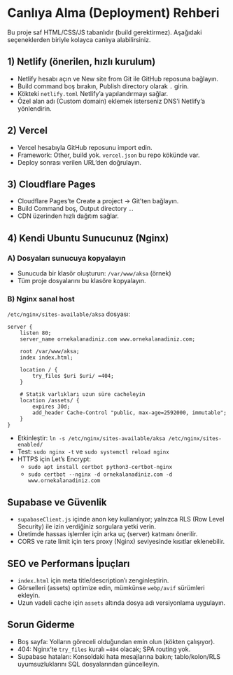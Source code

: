 # Canlıya Alma (Deployment) Rehberi

Bu proje saf HTML/CSS/JS tabanlıdır (build gerektirmez). Aşağıdaki seçeneklerden biriyle kolayca canlıya alabilirsiniz.

## 1) Netlify (önerilen, hızlı kurulum)
- Netlify hesabı açın ve New site from Git ile GitHub reposuna bağlayın.
- Build command boş bırakın, Publish directory olarak `.` girin.
- Kökteki `netlify.toml` Netlify’a yapılandırmayı sağlar.
- Özel alan adı (Custom domain) eklemek isterseniz DNS’i Netlify’a yönlendirin.

## 2) Vercel
- Vercel hesabıyla GitHub reposunu import edin.
- Framework: Other, build yok. `vercel.json` bu repo kökünde var.
- Deploy sonrası verilen URL’den doğrulayın.

## 3) Cloudflare Pages
- Cloudflare Pages’te Create a project → Git’ten bağlayın.
- Build Command boş, Output directory `.`.
- CDN üzerinden hızlı dağıtım sağlar.

## 4) Kendi Ubuntu Sunucunuz (Nginx)
### A) Dosyaları sunucuya kopyalayın
- Sunucuda bir klasör oluşturun: `/var/www/aksa` (örnek)
- Tüm proje dosyalarını bu klasöre kopyalayın.

### B) Nginx sanal host
`/etc/nginx/sites-available/aksa` dosyası:

```
server {
    listen 80;
    server_name ornekalanadiniz.com www.ornekalanadiniz.com;

    root /var/www/aksa;
    index index.html;

    location / {
        try_files $uri $uri/ =404;
    }

    # Statik varlıkları uzun süre cacheleyin
    location /assets/ {
        expires 30d;
        add_header Cache-Control "public, max-age=2592000, immutable";
    }
}
```

- Etkinleştir: `ln -s /etc/nginx/sites-available/aksa /etc/nginx/sites-enabled/`
- Test: `sudo nginx -t` ve `sudo systemctl reload nginx`
- HTTPS için Let’s Encrypt:
  - `sudo apt install certbot python3-certbot-nginx`
  - `sudo certbot --nginx -d ornekalanadiniz.com -d www.ornekalanadiniz.com`

## Supabase ve Güvenlik
- `supabaseClient.js` içinde anon key kullanılıyor; yalnızca RLS (Row Level Security) ile izin verdiğiniz sorgulara yetki verin.
- Üretimde hassas işlemler için arka uç (server) katmanı önerilir.
- CORS ve rate limit için ters proxy (Nginx) seviyesinde kısıtlar eklenebilir.

## SEO ve Performans İpuçları
- `index.html` için meta title/description’ı zenginleştirin.
- Görselleri (assets) optimize edin, mümkünse `webp/avif` sürümleri ekleyin.
- Uzun vadeli cache için `assets` altında dosya adı versiyonlama uygulayın.

## Sorun Giderme
- Boş sayfa: Yolların göreceli olduğundan emin olun (kökten çalışıyor).
- 404: Nginx’te `try_files` kuralı `=404` olacak; SPA routing yok.
- Supabase hataları: Konsoldaki hata mesajlarına bakın; tablo/kolon/RLS uyumsuzluklarını SQL dosyalarından güncelleyin.
